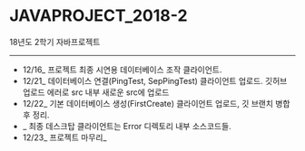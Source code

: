 # JAVAPROJECT_2018-2
18년도 2학기 자바프로젝트

* * * 

  - 12/16_ 프로젝트 최종 시연용 데이터베이스 조작 클라이언트.
  - 12/21_ 데이터베이스 연결(PingTest, SepPingTest) 클라이언트 업로드. 깃허브 업로드 에러로 src 내부 새로운 src에 업로드
  - 12/22_ 기본 데이터베이스 생성(FirstCreate) 클라이언트 업로드, 깃 브랜치 병합 후 정리.
  - _ 최종 데스크탑 클라이언트는 Error 디렉토리 내부 소스코드들.
  - 12/23_ 프로젝트 마무리_
